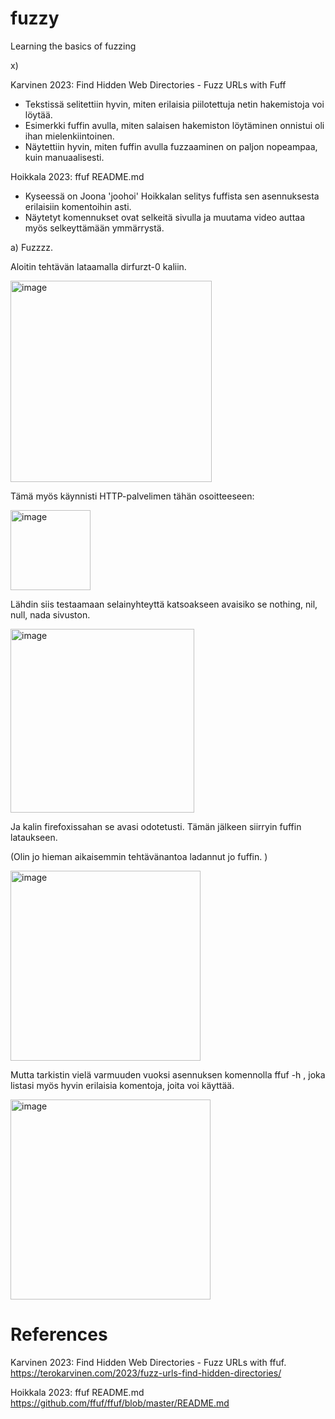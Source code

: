 # fuzzy
Learning the basics of fuzzing


x)

Karvinen 2023: Find Hidden Web Directories - Fuzz URLs with Fuff

- Tekstissä selitettiin hyvin, miten erilaisia piilotettuja netin hakemistoja voi löytää.
- Esimerkki fuffin avulla, miten salaisen hakemiston löytäminen onnistui oli ihan mielenkiintoinen.
- Näytettiin hyvin, miten fuffin avulla fuzzaaminen on paljon nopeampaa, kuin manuaalisesti.




Hoikkala 2023: ffuf README.md

- Kyseessä on Joona 'joohoi' Hoikkalan selitys fuffista sen asennuksesta erilaisiin komentoihin asti.
- Näytetyt komennukset ovat selkeitä sivulla ja muutama video auttaa myös selkeyttämään ymmärrystä.





a) Fuzzzz.

Aloitin tehtävän lataamalla dirfurzt-0 kaliin. 

<img width="322" alt="image" src="https://github.com/user-attachments/assets/4bb471ce-5643-45e7-b509-2005e111cbed" />



Tämä myös käynnisti HTTP-palvelimen tähän osoitteeseen: 

<img width="128" alt="image" src="https://github.com/user-attachments/assets/3ccb4365-988c-4a74-ac1c-f8001c9a2a06" />


Lähdin siis testaamaan selainyhteyttä katsoakseen avaisiko se nothing, nil, null, nada sivuston. 

<img width="294" alt="image" src="https://github.com/user-attachments/assets/37099542-712d-40ce-bfc9-19527abffee1" />

Ja kalin firefoxissahan se avasi odotetusti. Tämän jälkeen siirryin fuffin lataukseen. 



(Olin jo hieman aikaisemmin tehtävänantoa ladannut jo fuffin. )

<img width="304" alt="image" src="https://github.com/user-attachments/assets/d616a168-d666-4347-ac9e-6303fae02d5f" />


Mutta tarkistin vielä varmuuden vuoksi asennuksen komennolla ffuf -h , joka listasi myös hyvin erilaisia komentoja, joita voi käyttää. 

<img width="320" alt="image" src="https://github.com/user-attachments/assets/00a56eef-f8e5-4b58-982f-91c54ec90f1d" />






# References

Karvinen 2023: Find Hidden Web Directories - Fuzz URLs with ffuf. https://terokarvinen.com/2023/fuzz-urls-find-hidden-directories/


Hoikkala 2023: ffuf README.md https://github.com/ffuf/ffuf/blob/master/README.md
